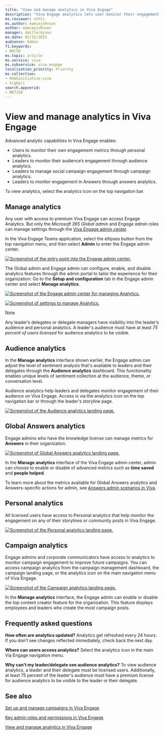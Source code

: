 ```yaml
---
title: "View and manage analytics in Viva Engage"
description: "Viva Engage analytics lets user monitor their engagement metrics and leaders monitor audience engagement (audience analytics), campaign engagement, and monitor engagement in Answers."
ms.reviewer: ethli
ms.author: mamiejohnson
author: mamiepjohnson
manager: dmillerdyson
ms.date: 02/15/2023
audience: Admin
f1.keywords:
- NOCSH
ms.topic: article
ms.service: viva
ms.subservice: viva-engage
localization_priority: Priority
ms.collection:  
- M365initiative-viva
- highpri
search.appverid:
- MET150
---
```



# View and manage analytics in Viva Engage

Advanced analytic capabilities in Viva Engage enables:
- Users to monitor their own engagement metrics through personal analytics.
- Leaders to monitor their audience’s engagement through audience analytics.
- Leaders to manage social campaign engagement through campaign analytics.
- Leaders to monitor engagement in Answers through answers analytics.

To view analytics, select the analytics icon on the top navigation bar.


## Manage analytics

Any user with access to premium Viva Engage can access Engage Analytics. But only the *Microsoft 365 Global admin* and *Engage admin* roles can manage settings through the [Viva Engage admin center](/Viva/engage/eac-as-access-eac).

In the Viva Engage Teams application, select the ellipses button from the top navigation menu, and then select **Admin** to enter the Engage admin center.

[![Screenshot of the entry point into the Engage admin center.](/Viva/media/engage/admin/admin-entrypoint.png)](/Viva/media/engage/admin/admin-entrypoint.png#lightbox)

 The Global admin and Engage admin can configure, enable, and disable analytics features through the admin portal to tailor the experience for their organization: Go to the **Setup and configuration** tab in the Engage admin center and select **Manage analytics**.

[![Screenshot of the Engage admin center for managing Analytics.](/Viva/media/engage/admin/manage-analytics-eac.png)](/Viva/media/engage/admin/manage-analytics-eac.png#lightbox)

[![Screenshot of settings to manage Analytics.](/Viva/media/engage/admin/analytics-admin-settings.png)](/Viva/media/engage/admin/analytics-admin-settings.png#lightbox)

>[!NOTE]
> Any leader’s delegates or delegate managers have visibility into the leader’s audience and personal analytics. A leader's audience must have at least *75 percent of users licensed* for audience analytics to be visible.

## Audience analytics  

In the **Manage analytics** interface shown earlier, the Engage admin can adjust the level of sentiment analysis that's available to leaders and their delegates through the **Audience analytics** dashboard. This functionality enables unique levels of sentiment collection at the audience, theme, or conversation level.

Audience analytics help leaders and delegates monitor engagement of their audience on Viva Engage. Access is via the analytics icon on the top navigation bar or through the leader's storyline page.

[![Screenshot of the Audience analytics landing page.](/Viva/media/engage/admin/audience-analytics.png)](/Viva/media/engage/admin/audience-analytics.png#lightbox)

## Global Answers analytics

Engage admins who have the knowledge license can manage metrics for **Answers** in their organization.

[![Screenshot of Global Answers analytics landing page.](/Viva/media/engage/admin/global-answers-analytics.png)](/Viva/media/engage/admin/global-answers-analytics.png#lightbox)

In the **Manage analytics** interface of the Viva Engage admin center, admin can choose to enable or disable of advanced metrics such as **time saved** and **people helped**.  

To learn more about the metrics available for Global Answers analytics and Answers-specific actions for admin, see [Answers admin scenarios in Viva](/Viva/engage/eac-answers-admin-scenarios).

## Personal analytics  

All licensed users have access to Personal analytics that help monitor the engagement on any of their storylines or community posts in Viva Engage.

[![Screenshot of the Personal analytics landing page.](/Viva/media/engage/admin/personal-analytics-admin.png)](/Viva/media/engage/admin/personal-analytics-admin.png#lightbox)

## Campaign analytics  

Engage admins and corporate communicators have access to analytics to monitor campaign engagement to improve future campaigns. You can access campaign analytics from the campaign management dashboard, the campaign landing page, or the analytics icon on the main navigation menu of Viva Engage.

[![Screenshot of the Campaign analytics landing page.](/Viva/media/engage/admin/campaign-analytics.png)](/Viva/media/engage/admin/campaign-analytics.png#lightbox)

In the **Manage analytics** interface, the Engage admin can enable or disable the top content creator feature for the organization. This feature displays employees and leaders who create the most campaign posts.

## Frequently asked questions

**How often are analytics updated?** Analytics get refreshed every 24 hours. If you don’t see changes reflected immediately, check back the next day.

**Where can users access analytics?** Select the analytics icon in the main Via Engage navigation menu.

**Why can't my leader/delegate see audience analytics?** To view audience analytics, a leader and their delegate must be licensed users. Additionally, at least 75 percent of the leader's audience must have a premium license for audience analytics to be visible to the leader or their delegate.

## See also

[Set up and manage campaigns in Viva Engage](/viva/engage/campaigns)

[Key admin roles and permissions in Viva Engage](/viva/engage/eac-key-admin-roles-permissions)

[View and manage analytics in Viva Engage](/Viva/engage/analytics)
